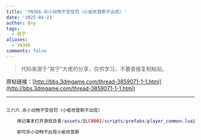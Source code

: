 ```yaml
---
title: 'YN366-杀小动物不受惩罚（小偷坎普斯不出现）'
date: '2025-04-23'
author: Bny
tags:
  - 易宁
aliases:
  - YN366
comments: false
---
```


> 代码来源于“易宁”大佬的分享，仅供学习，不要直接复制粘贴。

原帖链接：[http://bbs.3dmgame.com/thread-3859071-1-1.html](http://bbs.3dmgame.com/thread-3859071-1-1.html)

---

```lua  

三六六.杀小动物不受惩罚（小偷坎普斯不出现）	用记事本打开游戏目录/assets/DLC0002/scripts/prefabs/player_common.lua文件，将inst:AddComponent("kramped")替换为--inst:AddComponent("kramped")	即可杀小动物不出现小偷坎普斯

```  

